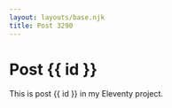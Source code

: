 ```yaml
---
layout: layouts/base.njk
title: Post 3290
---
```


# Post {{ id }}

This is post {{ id }} in my Eleventy project.

